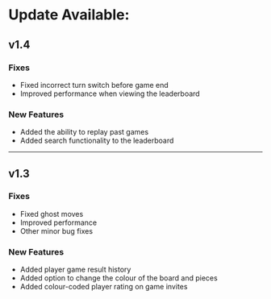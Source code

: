 # Update Available:
## v1.4
### Fixes
- Fixed incorrect turn switch before game end
- Improved performance when viewing the leaderboard

### New Features
- Added the ability to replay past games
- Added search functionality to the leaderboard
---

## v1.3
### Fixes
- Fixed ghost moves
- Improved performance
- Other minor bug fixes

### New Features
- Added player game result history
- Added option to change the colour of the board and pieces
- Added colour-coded player rating on game invites
